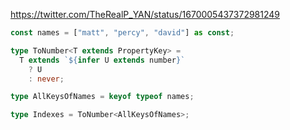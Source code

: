 https://twitter.com/TheRealP_YAN/status/1670005437372981249

```ts twoslash
const names = ["matt", "percy", "david"] as const;

type ToNumber<T extends PropertyKey> =
  T extends `${infer U extends number}`
    ? U
    : never;

type AllKeysOfNames = keyof typeof names;

type Indexes = ToNumber<AllKeysOfNames>;
```
